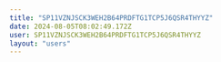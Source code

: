 ```yaml
---
title: "SP11VZNJSCK3WEH2B64PRDFTG1TCP5J6QSR4THYYZ"
date: 2024-08-05T08:02:49.172Z
user: SP11VZNJSCK3WEH2B64PRDFTG1TCP5J6QSR4THYYZ
layout: "users"
---
```

    